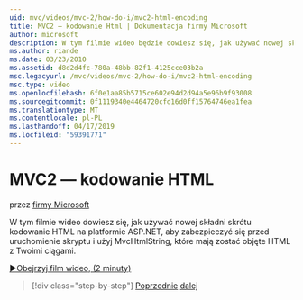 ```yaml
---
uid: mvc/videos/mvc-2/how-do-i/mvc2-html-encoding
title: MVC2 — kodowanie Html | Dokumentacja firmy Microsoft
author: microsoft
description: W tym filmie wideo będzie dowiesz się, jak używać nowej składni skrótu kodowanie HTML na platformie ASP.NET, aby zabezpieczyć się przed uruchomienie skryptu i używać MvcHtmlString po...
ms.author: riande
ms.date: 03/23/2010
ms.assetid: d8d2d4fc-780a-48bb-82f1-4125cce03b2a
msc.legacyurl: /mvc/videos/mvc-2/how-do-i/mvc2-html-encoding
msc.type: video
ms.openlocfilehash: 6f0e1aa85b5715ce602e94d2d94a5e96b9f93008
ms.sourcegitcommit: 0f1119340e4464720cfd16d0ff15764746ea1fea
ms.translationtype: MT
ms.contentlocale: pl-PL
ms.lasthandoff: 04/17/2019
ms.locfileid: "59391771"
---
```

# <a name="mvc2---html-encoding"></a>MVC2 — kodowanie HTML

przez [firmy Microsoft](https://github.com/microsoft)

W tym filmie wideo dowiesz się, jak używać nowej składni skrótu kodowanie HTML na platformie ASP.NET, aby zabezpieczyć się przed uruchomienie skryptu i użyj MvcHtmlString, które mają zostać objęte HTML z Twoimi ciągami.

[&#9654;Obejrzyj film wideo, (2 minuty)](https://channel9.msdn.com/Blogs/ASP-NET-Site-Videos/mvc2-html-encoding)

> [!div class="step-by-step"]
> [Poprzednie](how-do-i-use-httpverbs-attributes-in-an-mvc-application.md)
> [dalej](mvc2-stronglytyped-helpers.md)
